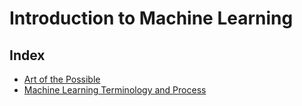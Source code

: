 # Introduction to Machine Learning
## Index
- [Art of the Possible](https://github.com/solidados/machine-learning/blob/01-art-of-the-possible/INDEX.md)
- [Machine Learning Terminology and Process](https://github.com/solidados/machine-learning/blob/02-machine-learning-terminology-and-process/index.md)
